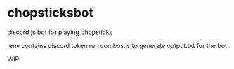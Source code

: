 # chopsticksbot
discord.js bot for playing chopsticks

.env contains discord token
run combos.js to generate output.txt for the bot

WIP
